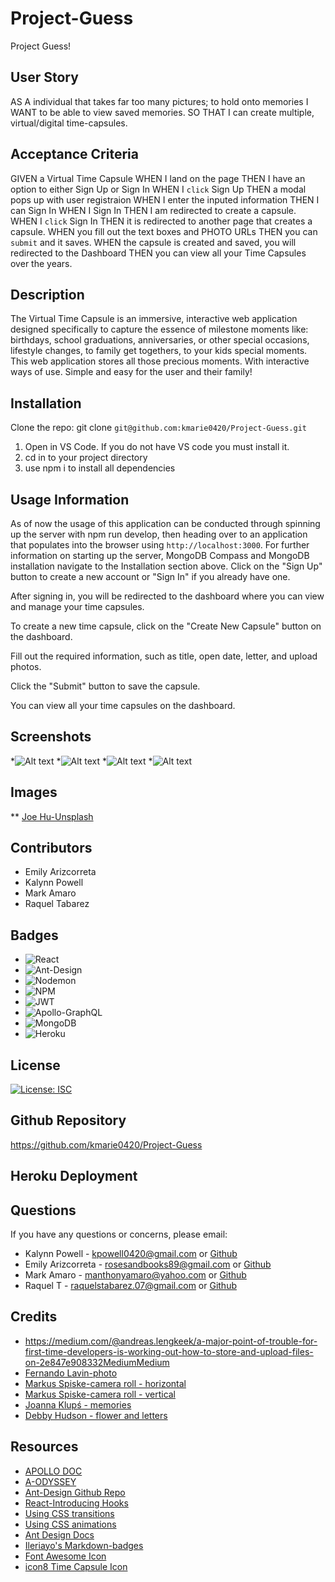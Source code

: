 # Project-Guess
Project Guess!

## User Story

AS A individual that takes far too many pictures; to hold onto memories
I WANT to be able to view saved memories.
SO THAT I can create multiple, virtual/digital time-capsules. 

## Acceptance Criteria

GIVEN a Virtual Time Capsule
WHEN I land on the page
THEN I have an option to either Sign Up or Sign In
WHEN I `click` Sign Up
THEN a modal pops up with user registraion
WHEN I enter the inputed information
THEN I can Sign In
WHEN I Sign In
THEN I am redirected to create a capsule.
WHEN I `click` Sign In
THEN it is redirected to another page that creates a capsule.
WHEN you fill out the text boxes and PHOTO URLs 
THEN you can `submit` and it saves.
WHEN the capsule is created and saved, you will redirected to the Dashboard
THEN you can view all your Time Capsules over the years. 

## Description

The Virtual Time Capsule is an immersive, interactive web application designed specifically to capture the essence of milestone moments like: birthdays, school graduations, anniversaries, or other special occasions, lifestyle changes, to family get togethers, to your kids special moments. This web application stores all those precious moments.
With interactive ways of use. Simple and easy for the user and their family! 

## Installation

Clone the repo: git clone `git@github.com:kmarie0420/Project-Guess.git`

1. Open in VS Code. If you do not have VS code you must install it.
2. cd in to your project directory
3. use npm i to install all dependencies

## Usage Information

As of now the usage of this application can be conducted through spinning up the server with npm run develop, then heading over to an application that populates into the browser using `http://localhost:3000`. 
For further information on starting up the server, MongoDB Compass and MongoDB installation navigate to the Installation section above.
Click on the "Sign Up" button to create a new account or "Sign In" if you already have one.

After signing in, you will be redirected to the dashboard where you can view and manage your time capsules.

To create a new time capsule, click on the "Create New Capsule" button on the dashboard.

Fill out the required information, such as title, open date, letter, and upload photos.

Click the "Submit" button to save the capsule.

You can view all your time capsules on the dashboard.

## Screenshots

*![Alt text]()
*![Alt text]()
*![Alt text]()
*![Alt text]()

## Images

** [Joe Hu-Unsplash]("https://unsplash.com/photos/yPyV4GK5bLQ")

## Contributors

* Emily Arizcorreta
* Kalynn Powell
* Mark Amaro
* Raquel Tabarez

## Badges
* ![React](https://img.shields.io/badge/react-%2320232a.svg?style=for-the-badge&logo=react&logoColor=%2361DAFB)
* ![Ant-Design](https://img.shields.io/badge/-AntDesign-%230170FE?style=for-the-badge&logo=ant-design&logoColor=white)
* ![Nodemon](https://img.shields.io/badge/NODEMON-%23323330.svg?style=for-the-badge&logo=nodemon&logoColor=%BBDEAD)
* ![NPM](https://img.shields.io/badge/NPM-%23CB3837.svg?style=for-the-badge&logo=npm&logoColor=white)
* ![JWT](https://img.shields.io/badge/JWT-black?style=for-the-badge&logo=JSON%20web%20tokens)
* ![Apollo-GraphQL](https://img.shields.io/badge/-ApolloGraphQL-311C87?style=for-the-badge&logo=apollo-graphql)
* ![MongoDB](https://img.shields.io/badge/MongoDB-%234ea94b.svg?style=for-the-badge&logo=mongodb&logoColor=white)
* ![Heroku](https://img.shields.io/badge/heroku-%23430098.svg?style=for-the-badge&logo=heroku&logoColor=white)


## License

[![License: ISC](https://img.shields.io/badge/License-ISC-blue.svg)](https://opensource.org/licenses/ISC)

## Github Repository

https://github.com/kmarie0420/Project-Guess

## Heroku Deployment



## Questions

If you have any questions or concerns, please email:
   * Kalynn Powell - kpowell0420@gmail.com or [Github](https://github.com/kmarie0420) 
   * Emily Arizcorreta - rosesandbooks89@gmail.com or [Github](https://github.com/rosesandbooks89) 
   * Mark Amaro - manthonyamaro@yahoo.com or [Github](https://github.com/MarkAAmaro) 
   * Raquel T - raquelstabarez.07@gmail.com or [Github](https://github.com/Raquel-t) 

## Credits

* https://medium.com/@andreas.lengkeek/a-major-point-of-trouble-for-first-time-developers-is-working-out-how-to-store-and-upload-files-on-2e847e908332MediumMedium
* [Fernando Lavin-photo](https://unsplash.com/photos/rN2k98llNBg?utm_source=unsplash&utm_medium=referral&utm_content=creditShareLink)
* [Markus Spiske-camera roll - horizontal ](https://unsplash.com/photos/j8jNI9zDwRw?utm_source=unsplash&utm_medium=referral&utm_content=creditShareLink)
* [Markus Spiske-camera roll - vertical](https://unsplash.com/photos/CLo6bHT0JMU?utm_source=unsplash&utm_medium=referral&utm_content=creditShareLink)
* [Joanna Klupś - memories](https://unsplash.com/photos/rXBbHFYwuMQ?utm_source=unsplash&utm_medium=referral&utm_content=creditShareLink)
* [Debby Hudson - flower and letters](https://unsplash.com/photos/7XC4teSHtzo?utm_source=unsplash&utm_medium=referral&utm_content=creditShareLink)

## Resources
* [APOLLO DOC](https://www.apollographql.com/docs/react/data/mutations)
* [A-ODYSSEY](https://www.apollographql.com/docs/react/data/mutations)
* [Ant-Design Github Repo](https://github.com/ant-design/ant-design)
* [React-Introducing Hooks](https://legacy.reactjs.org/docs/hooks-intro.html)
* [Using CSS transitions](https://developer.mozilla.org/en-US/docs/Web/CSS/CSS_Transitions/Using_CSS_transitions)
* [Using CSS animations](https://developer.mozilla.org/en-US/docs/Web/CSS/CSS_Animations/Using_CSS_animations)
* [Ant Design Docs](https://ant.design/docs/react/getting-started)
* [Ileriayo's Markdown-badges](https://ileriayo.github.io/markdown-badges/)
* [Font Awesome Icon](https://fontawesome.com/icons/replyd?f=brands&s=solid)
* [icon8 Time Capsule Icon ](https://icons8.com/icons/set/time-capsule)